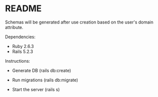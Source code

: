 # README

Schemas will be generated after use creation based on the user's domain attribute.

Dependencies:

* Ruby 2.6.3
* Rails 5.2.3

Instructions:

* Generate DB (rails db:create)

* Run migrations (rails db:migrate)

* Start the server (rails s)
